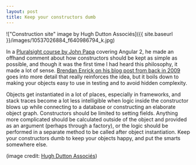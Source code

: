 ```yaml
---
layout: post
title: Keep your constructors dumb
---
```


!["Construction site" image by Hugh Dutton Associés]({{ site.baseurl }}/images/10537026884_f640986794_k.jpg)

In a [Pluralsight course by John Papa](https://www.pluralsight.com/courses/angular-2-first-look) covering Angular 2, he made an offhand comment about how constructors should be kept as simple as possible, and though it was the first time I had heard this philosophy, it made a lot of sense. [Brendan Enrick on his blog post from back in 2009](http://brendan.enrick.com/post/Constructors-Should-Be-Simple-and-Stupid) goes into more detail that really reinforces the idea, but it boils down to making your objects easy to use in testing and to avoid hidden complexity.

<!--more-->

Objects get instantiated in a lot of places, especially in frameworks, and stack traces become a lot less intelligible when logic inside the constructor blows up while connecting to a database or constructing an elaborate object graph. Constructors should be limited to setting fields. Anything more complicated should be calculated outside of the object and provided as an argument (perhaps through a factory), or the logic should be performed in a separate method to be called after object instantiation. Keep your constructors dumb to keep your objects happy, and put the smarts somewhere else.

(image credit: [Hugh Dutton Associés](https://www.flickr.com/photos/hdaparis/10537026884/in/photolist-h481Zj-h48mgM-nYacVm-icDKVT-h482GJ-h47Nuj-h7R6mV-h7Pm8x-avGFC4-h48Eyg-6eXd1r-4akytG-h47CQu-h48jT6-h48ADx-h7R77T-h47LCy-h49bEt-h7Psqn-h7QJqK-h7QSFV-h47FZM-4pK8gr-bvqHVq-h7Prz4-7bjvzT-h7RhKC-4ErqsG-hVtj5U-jbgwQr-h7S4rF-4t71e-DbiJym-h7QRdn-h7Tt6v-h49k78-opW6H1-FXFuu-FXFus-FXFuy-FXFuq-dBXeJb-hZjJxq-hACiGL-hDZYwC-q8tVmX-8NS5Wu-okEEg7-okiDWk-ofoopE))
